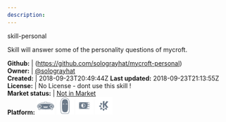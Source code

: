 ```yaml
---
description: 
---
```

skill-personal

Skill will answer some of the personality questions of mycroft.

**Github:** | (https://github.com/solograyhat/mycroft-personal)  
**Owner:** | [@solograyhat](https://github.com/solograyhat)  
**Created:** | 2018-09-23T20:49:44Z  **Last updated:** 2018-09-23T21:13:55Z  
**License:** | No License - dont use this skill !  
**Market status:** | [Not in Market](https://market.mycroft.ai/skill/)  
**Platform:**   ![](.gitbook/assets/mark-1-icon.png)  ![](.gitbook/assets/mark-2-icon.png)  ![](.gitbook/assets/picroft-icon.png)  ![](.gitbook/assets/kde.png)   
